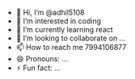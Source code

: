 - 👋 Hi, I’m @adhil5108
- 👀 I’m interested in coding
- 🌱 I’m currently learning react
- 💞️ I’m looking to collaborate on ...
- 📫 How to reach me 7994106877
- 😄 Pronouns: ...
- ⚡ Fun fact: ...

<!---
adhil5108/adhil5108 is a ✨ special ✨ repository because its `README.md` (this file) appears on your GitHub profile.
You can click the Preview link to take a look at your changes.
--->
